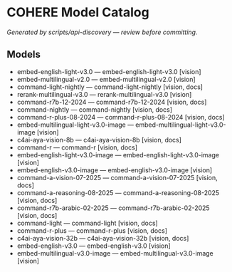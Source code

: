# COHERE Model Catalog

_Generated by scripts/api-discovery — review before committing._

## Models

- embed-english-light-v3.0 — embed-english-light-v3.0 [vision]
- embed-multilingual-v2.0 — embed-multilingual-v2.0 [vision]
- command-light-nightly — command-light-nightly [vision, docs]
- rerank-multilingual-v3.0 — rerank-multilingual-v3.0 [vision]
- command-r7b-12-2024 — command-r7b-12-2024 [vision, docs]
- command-nightly — command-nightly [vision, docs]
- command-r-plus-08-2024 — command-r-plus-08-2024 [vision, docs]
- embed-multilingual-light-v3.0-image — embed-multilingual-light-v3.0-image [vision]
- c4ai-aya-vision-8b — c4ai-aya-vision-8b [vision, docs]
- command-r — command-r [vision, docs]
- embed-english-light-v3.0-image — embed-english-light-v3.0-image [vision]
- embed-english-v3.0-image — embed-english-v3.0-image [vision]
- command-a-vision-07-2025 — command-a-vision-07-2025 [vision, docs]
- command-a-reasoning-08-2025 — command-a-reasoning-08-2025 [vision, docs]
- command-r7b-arabic-02-2025 — command-r7b-arabic-02-2025 [vision, docs]
- command-light — command-light [vision, docs]
- command-r-plus — command-r-plus [vision, docs]
- c4ai-aya-vision-32b — c4ai-aya-vision-32b [vision, docs]
- embed-english-v3.0 — embed-english-v3.0 [vision]
- embed-multilingual-v3.0-image — embed-multilingual-v3.0-image [vision]